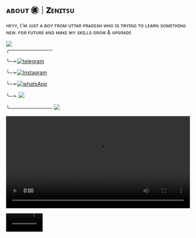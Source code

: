 ## ᴀʙᴏᴜᴛ ㊝┊𝐙ᴇɴɪᴛꜱᴜ
 ʜᴇʏʏ, ɪ'ᴍ ᴊᴜsᴛ ᴀ ʙᴏʏ ғʀᴏᴍ ᴜᴛᴛᴀʀ ᴘʀᴀᴅᴇsʜ ᴡʜᴏ ɪs ᴛʀʏɪɴɢ ᴛᴏ ʟᴇᴀʀɴ sᴏᴍᴇᴛʜɪɴɢ ɴᴇᴡ.  ғᴏʀ ғᴜᴛᴜʀᴇ ᴀɴᴅ ᴍᴀᴋᴇ ᴍʏ sᴋɪʟʟs ɢʀᴏᴡ & ᴜᴘɢʀᴀᴅᴇ 
<div align="left">
  <img src="https://readme-typing-svg.herokuapp.com?color=000000&center=true&lines=──+「𝙎𝘼𝙃𝙄𝙇」+──&width=120&height=60">
</div>
 ╭────────────

╰─➣[![telegram](https://img.shields.io/badge/Zenitsu-Telegram-blue?style=for-the-badge&logo=telegram)](https://t.me/zenitsu_x_thunder_breathing)

╰─➣[![Instagram](https://img.shields.io/badge/Zenix-Instagram-red?style=for-the-badge&logo=Instagram)](https://www.instagram.com/zenix._.0?igsh=MTBjMTBobXhxanQwYg==) 


╰─➣[![whatsApp](https://img.shields.io/badge/Zenitsu-Whatsapp-green?style=for-the-badge&logo=whatsApp)]([https://wa.me/](https://wa.me/27740484860)) 

╰─➣  <a href="https://www.snapchat.com/add/eren-paradox?share_id=N6HPehFBhyU&locale=en-IN" target="_blank"><img src="https://img.shields.io/badge/SnapChat-FFFF00?style=for-the-badge&logo=Snapchat&logoColor=black" target="_blank"></a>

╰────────────
<img src="https://user-images.githubusercontent.com/73097560/115834477-dbab4500-a447-11eb-908a-139a6edaec5c.gif">

<!-- Add Video at the End -->
<Video width="100%" controls>
  <source src="[[https://files.catbox.moe/5flhla.Video](https://files.catbox.moe/i6k72s.mp4)]" type="video/mp4">
  2 kodi ka phone h video na chlegi.
</Video>

<video src="https://files.catbox.moe/5flhla.Video" controls width="100"></video>
